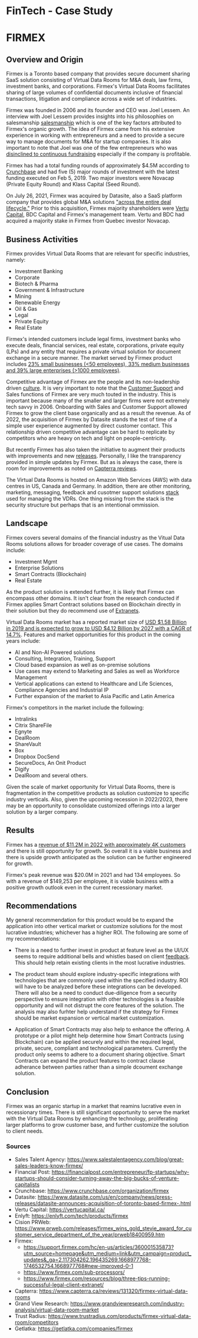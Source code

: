 # FinTech - Case Study

# FIRMEX

## Overview and Origin

Firmex is a Toronto based company that provides secure document sharing SaaS solution consisting of Virtual Data Rooms for M&A deals, law firms, investment banks, and corporations. Firmex's Virtual Data Rooms facilitates sharing of large volumes of confidential documents inclusive of financial transactions, litigation and compliance across a wide set of industries.

Firmex was founded in 2006 and its founder and CEO was Joel Lessem. An interview with Joel Lessem provides insights into his philosophies on salesmanship [salesmanship](https://www.salestalentagency.com/blog/great-sales-leaders-know-firmex/) which is one of the key factors attributed to Firmex's organic growth. The idea of Firmex came from his extensive experience in working with entrepreneurs and a need to provide a secure way to manage documents for M&A for startup companies. It is also important to note that Joel was one of the few entrepreneurs who was  [disinclined to continuous fundraising](https://financialpost.com/entrepreneur/fp-startups/why-startups-should-consider-turning-away-the-big-bucks-of-venture-capitalists) especially if the company is profitable.

Firmex has had a total funding rounds of approximately $4.5M according to  [Crunchbase](https://www.crunchbase.com/organization/firmex) and had five (5) major rounds of investment with the latest funding executed on Feb 5, 2019. Two major investors were Novacap (Private Equity Round) and Klass Capital (Seed Round).

On July 26, 2021, Firmex was acquired by Datasite, also a SaaS platform company that provides global M&A solutions ["across the entire deal lifecycle."](https://www.datasite.com/us/en/company/news/press-releases/datasite-announces-acquisition-of-toronto-based-firmex-.html) Prior to this acquisition, Firmex majority shareholders were 
[Vertu Capital](https://vertucapital.ca/), BDC Capital and Firmex's management team. Vertu and BDC had acquired a majority stake in Firmex from Quebec investor Novacap.

## Business Activities

Firmex provides Virtual Data Rooms that are relevant for specific industries, namely:

- Investment Banking
- Corporate
- Biotech & Pharma
- Government & Infrastructure
- Mining
- Renewable Energy
- Oil & Gas
- Legal
- Private Equity
- Real Estate

Firmex's intended customers include legal firms, investment banks who execute deals, financial services, real estate, corporations, private equity (LPs) and any entity that requires a private virtual solution for document exchange in a secure manner. The market served by Firmex product includes [23% small businesses (<50 employees), 33% medium businesses and 39% large enterprises (>1000 employees)](https://enlyft.com/tech/products/firmex).

Competitive advantage of Firmex are the people and its non-leadership driven [culture](https://www.prweb.com/releases/firmex_wins_gold_stevie_award_for_customer_service_department_of_the_year/prweb18400959.htm). It is very important to note that the [Customer Support](https://www.firmex.com/support/) and Sales functions of Firmex are very much touted in the industry.  This is important because many of the smaller and larger firms were not extremely tech savvy in 2006. Onboarding with Sales and Customer Support allowed Firmex to grow the client base organically and as a result the revenue.  As of 2022, the acquisition of Firmex by Datasite stands the test of time of a simple user experience augmented by direct customer contact.  This relationship driven competitive advantage can be hard to replicate by competitors who are heavy on tech and light on people-centricity. 

But recently Firmex has also taken the initiative to augment their products with improvements and new [releases](https://support.firmex.com/hc/en-us/articles/360001535873?utm_source%3Dhomepage%26utm_medium%3Dlink%26utm_campaign%3Dproduct_updates%26_ga%3D2.117304262.196435269.1668977768-1746532754.1668977768#new-improved-0-1). Personally, I like the transparency provided in simple updates by Firmex. But as is always the case, there is room for improvements as noted on [Capterra reviews](https://www.capterra.ca/reviews/131320/firmex-virtual-data-rooms).

The Virtual Data Rooms is hosted on Amazon Web Services (AWS) with data centres in US, Canada and Germany. In addition, there are other monitoring, marketing, messaging, feedback and cusotmer support solutions [stack](https://www.firmex.com/sub-processors/) used for managing the VDRs.  One thing missing from the stack is the security structure but perhaps that is an intentional ommission. 

## Landscape

Firmex covers several domains of the financial industry as the Vitual Data Rooms solutions allows for broader coverage of use cases.  The domains include:

- Investment Mgmt
- Enterprise Solutions
- Smart Contracts (Blockchain)
- Real Estate

As the product solution is extended further, it is likely that Firmex can encompass other domains.  It isn't clear from the research conducted if Firmex applies Smart Contract solutions based on Blockchain directly in their solution but they do recommend use of [Extranets](https://www.firmex.com/resources/blog/three-tips-running-successful-legal-client-extranet/).

Virtual Data Rooms market has a reported market size of [USD $1.58 Billion in 2019 and is expected to grow to USD $4.12 Billion by 2027 with a CAGR of 14.7%](https://www.grandviewresearch.com/industry-analysis/virtual-data-room-market). Features and market opportunities for this product in the coming years include:
- AI and Non-AI Powered solutions
- Consulting, Integration, Training, Support
- Cloud based expansion as well as on-premise solutions
- Use cases may extend to Marketing and Sales as well as Workforce Management
- Vertical applications can extend to Healthcare and Life Sciences, Compliance Agencies and Industrial IP
- Further expansion of the market to Asia Pacific and Latin America

Firmex's competitors in the market include the following:
- Intralinks
- Citrix ShareFile
- Egnyte
- DealRoom
- ShareVault
- Box
- Dropbox DocSend
- SecureDocs, An Onit Product
- Digify
- DealRoom
and several others.

Given the scale of market opportunity for Virtual Data Rooms, there is fragmentation in the competitive products as solution customize to specific industry verticals.  Also, given the upcoming recession in 2022/2023, there may be an opportunity to consolidate customized offerings into a larger solution by a larger company.

## Results

Firmex has a [revenue of $11.2M in 2022 with approximately 4K customers](https://getlatka.com/companies/firmex) and there is still opportunity for growth.  So overall it is a viable business and there is upside growth anticipated as the solution can be further engineered for growth.

Firmex's peak revenue was $20.0M in 2021 and had 134 employees. So with a revenue of $149,253 per employee, it is viable business with a positive growth outlook even in the current recessionary market.


## Recommendations

My general recommendation for this product would be to expand the application into other vertical market or customize solutions for the most lucrative industries; whichever has a higher ROI. The following are some of my recommendations:

- There is a need to further invest in product at feature level as the UI/UX seems to require additional bells and whistles based on client [feedback](https://www.capterra.ca/reviews/131320/firmex-virtual-data-rooms).  This should help retain existing clients in the most lucrative industries. 

- The product team should explore industry-specific integrations with technologies that are commonly used within the specified industry.  ROI will have to be analyzed before these integrations can be developed.  There will also be a need to conduct due-diligence from a security perspective to ensure integration with other technologies is a feasible opportunity and will not distrupt the core features of the solution.  The analysis may also furhter help understand if the strategy for Firmex should be market expansion or vertical market customization.

- Application of Smart Contracts may also help to enhance the offering. A prototype or a pilot might help determine how Smart Contracts (using Blockchain) can be applied securely and within the required legal, private, secure, compliant and technological parameters. Currently the product only seems to adhere to a document sharing objective.  Smart Contracts can expand the product features to contract clause adherance between parties rather than a simple dcoument exchange solution.

## Conclusion

Firmex was an organic startup in a market that reamins lucrative even in recessionary times. There is still significant opportunity to serve the market with the Virtual Data Rooms by enhancing the technology, proliferating larger platforms to grow customer base, and further customize the solution to client needs.

### Sources

- Sales Talent Agency:  https://www.salestalentagency.com/blog/great-sales-leaders-know-firmex/
- Financial Post:  https://financialpost.com/entrepreneur/fp-startups/why-startups-should-consider-turning-away-the-big-bucks-of-venture-capitalists
- Crunchbase:  https://www.crunchbase.com/organization/firmex
- Datasite: https://www.datasite.com/us/en/company/news/press-releases/datasite-announces-acquisition-of-toronto-based-firmex-.html
- Vertu Capital: https://vertucapital.ca/
- Enlyft:  https://enlyft.com/tech/products/firmex
- Cision PRWeb: https://www.prweb.com/releases/firmex_wins_gold_stevie_award_for_customer_service_department_of_the_year/prweb18400959.htm
- Firmex:  
    - https://support.firmex.com/hc/en-us/articles/360001535873?utm_source=homepage&utm_medium=link&utm_campaign=product_updates&_ga=2.117304262.196435269.1668977768-1746532754.1668977768#new-improved-0-1
    - https://www.firmex.com/sub-processors/
    - https://www.firmex.com/resources/blog/three-tips-running-successful-legal-client-extranet/
- Capterra: https://www.capterra.ca/reviews/131320/firmex-virtual-data-rooms
- Grand View Research: https://www.grandviewresearch.com/industry-analysis/virtual-data-room-market
- Trust Radius:  https://www.trustradius.com/products/firmex-virtual-data-room/competitors
- Getlatka: https://getlatka.com/companies/firmex
